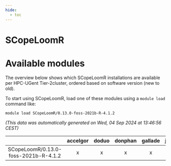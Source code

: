 ```yaml
---
hide:
  - toc
---
```


SCopeLoomR
==========

# Available modules


The overview below shows which SCopeLoomR installations are available per HPC-UGent Tier-2cluster, ordered based on software version (new to old).

To start using SCopeLoomR, load one of these modules using a `module load` command like:

```shell
module load SCopeLoomR/0.13.0-foss-2021b-R-4.1.2
```

*(This data was automatically generated on Wed, 04 Sep 2024 at 13:46:56 CEST)*  

| |accelgor|doduo|donphan|gallade|joltik|shinx|skitty|
| :---: | :---: | :---: | :---: | :---: | :---: | :---: | :---: |
|SCopeLoomR/0.13.0-foss-2021b-R-4.1.2|x|x|x|x|x|-|x|
